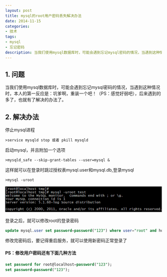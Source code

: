 ```yaml
---
layout: post
title: mysql的root用户密码丢失解决办法
date: 2014-11-15
categories:
- 技术
tags:
- mysql
- 忘记密码
description: 当我们使用mysql数据库时，可能会遇到忘记mysql密码的情况，当遇到这种情况时，本人的第一反应是：坑爹啊，重装一个吧！（PS：感觉好弱吧），后来遇到的多了，也就有了解决的办法了。
---
```


## 1. 问题
当我们使用mysql数据库时，可能会遇到忘记mysql密码的情况，当遇到这种情况时，本人的第一反应是：坑爹啊，重装一个吧！（PS：感觉好弱吧），后来遇到的多了，也就有了解决的办法了。

## 2. 解决办法
停止mysql进程
```
>service mysqld stop 或者 pkill mysqld
```

启动mysql，并且附加一个选项
```
>mysqld_safe --skip-grant-tables --user=mysql &
```

这样就可以在登录时跳过授权表mysql.user和mysql.db,登录mysql
```
>mysql -uroot
```

![登录mysql][1]

登录之后，就可以修改root的登录密码
```sql
update mysql.user set password=password("123") where user="root" and host="localhost"; 
```
修改完密码后，要记得重启服务，就可以使用新密码正常登录了

#### PS：修改用户密码还有下面几种方法
```sql
set password for root@localhost=password("123");  
set password=password("123"); 
```

[1]: /images/20131128225656062.png "文件大小"
